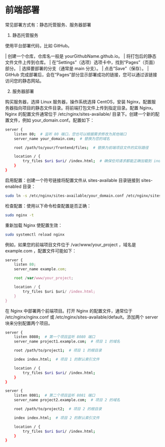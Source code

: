 # 前端部署

常见部署方式有：静态托管服务、服务器部署

1. 静态托管服务

使用平台部署代码，比如 GitHub。

| 创建一个仓库，仓库名一般是 yourGithubName.github.io。
| 将打包后的静态文件文件上传到仓库。
| 在“Settings”（选项）选项卡中，找到“Pages”（页面）部分。
| 选择要部署的分支（通常是 main 分支）。
| 点击“Save”（保存）。
| GitHub 完成部署后，会在“Pages”部分显示部署成功的链接，您可以通过该链接访问您的静态网站。

<!-- 1 -->

<!-- 2 -->

2. 服务器部署

购买服务器，选择 Linux 服务器，操作系统选择 CentOS，安装 Nginx，配置服务器指向项目的静态文件目录。将前端打包文件上传到指定目录。配置 Nginx。Nginx 的配置文件通常位于 /etc/nginx/sites-available/ 目录下。创建一个新的配置文件，例如 your_domain.conf。配置如下：

```bash
server {
    listen 80;  # 监听 80 端口，您也可以根据需求修改为其他端口
    server_name your_domain.com;  # 替换为您的域名

    root /path/to/your/frontend/files;  # 替换为前端项目文件的实际路径

    location / {
        try_files $uri $uri/ /index.html;  # 确保任何请求都能正确加载到 index.html
    }
}
```

启用配置：创建一个符号链接将配置文件从 sites-available 目录链接到 sites-enabled 目录：

```bash
sudo ln -s /etc/nginx/sites-available/your_domain.conf /etc/nginx/sites-enabled/
```

检查配置：使用以下命令检查配置是否正确：

```bash
sudo nginx -t
```

重新加载 Nginx 使配置生效：

```bash
sudo systemctl reload nginx
```

例如，如果您的前端项目文件位于 /var/www/your_project ，域名是 example.com ，配置文件可能如下：

```js
server {
    listen 80;
    server_name example.com;

    root /var/www/your_project;

    location / {
        try_files $uri $uri/ /index.html;
    }
}
```

在 Nginx 中部署两个前端项目。打开 Nginx 的配置文件，通常位于 /etc/nginx/nginx.conf 或 /etc/nginx/sites-available/default。添加两个 server 块来分别配置两个项目。

```bash
server {
    listen 8080;  # 第一个项目监听 8080 端口
    server_name project1.example.com;  # 项目 1 的域名

    root /path/to/project1;  # 项目 1 的根目录

    index index.html;  # 项目 1 的默认索引文件

    location / {
        try_files $uri $uri/ /index.html;
    }
}

server {
    listen 8081;  # 第二个项目监听 8081 端口
    server_name project2.example.com;  # 项目 2 的域名

    root /path/to/project2;  # 项目 2 的根目录

    index index.html;  # 项目 2 的默认索引文件

    location / {
        try_files $uri $uri/ /index.html;
    }
}
```
